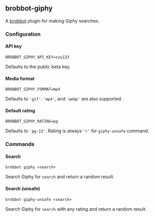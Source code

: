 ## brobbot-giphy

A [brobbot](https://npmjs.org/package/brobbot) plugin for making Giphy searches.

### Configuration

#### API key

```
BROBBOT_GIPHY_API_KEY=xzy123
```

Defaults to the public beta key.

#### Media format

```
BROBBOT_GIPHY_FORMAT=mp4
```

Defaults to `'gif'`. `'mp4'`, and `'webp'` are also supported.

#### Default rating

```
BROBBOT_GIPHY_RATING=pg
```

Defaults to `'pg-13'`. Rating is always `'r'` for `giphy-unsafe` command.

### Commands

#### Search

```
brobbot giphy <search>
```

Search Giphy for `search` and return a random result.

#### Search (unsafe)

```
brobbot giphy-unsafe <search>
```

Search Giphy for `search` with any rating and return a random result.
